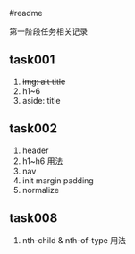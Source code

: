 #readme

第一阶段任务相关记录

## task001

1. <del>img: alt title</del>
2. h1~6
3. aside: title

## task002

1. header
2. h1~h6 用法
3. nav
4. init margin padding
5. normalize

## task008

1. nth-child & nth-of-type 用法

